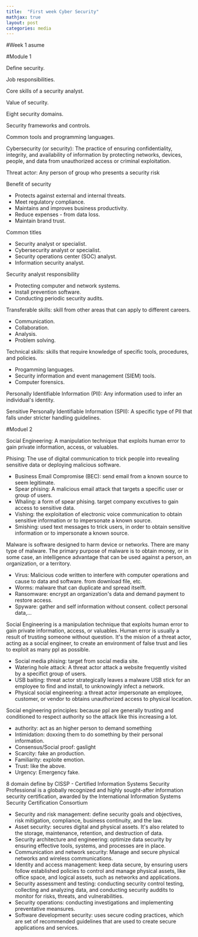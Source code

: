 ```yaml
---
title:  "First week Cyber Security"
mathjax: true
layout: post
categories: media
---
```


#Week 1 asume

#Module 1

Define security.

Job responsibilities.

Core skills of a security analyst.

Value of security.

Eight security domains.

Security frameworks and controls.

Common tools and programming languages.

Cybersecurity (or security): The practice of ensuring confidentiality, integrity, and availability of information by protecting networks, devices, people, and data from unauthorized access or criminal exploitation.

Threat actor: Any person of group who presents a security risk

Benefit of security
+ Protects against external and internal threats.
+ Meet regulatory compliance.
+ Maintains and improves business productivity.
+ Reduce expenses - from data loss.
+ Maintain brand trust.

Common titles
+ Security analyst or specialist.
+ Cybersecurity analyst or specialist.
+ Security operations center (SOC) analyst.
+ Information security analyst.

Security analyst responsibility
+ Protecting computer and network systems.
+ Install prevention software.
+ Conducting periodic security audits.

Transferable skills: skill from other areas that can apply to different careers.
+ Communication.
+ Collaboration.
+ Analysis.
+ Problem solving.

Technical skills: skills that require knowledge of specific tools, procedures, and policies.
+ Progamming languages.
+ Security information and event management (SIEM) tools.
+ Computer forensics.

Personally Identifiable Information (PII): Any information used to infer an individual's identity.

Sensitive Personally Identifiable Information (SPII): A specific type of PII that falls under stricter handling guidelines.

#Moduel 2

Social Engineering: A manipulation technique that exploits human error to gain private information, access, or valuables.

Phising: The use of digital communication to trick people into revealing sensitive data or deploying malicious software.
+ Business Email Compromise (BEC): send email from a known source to seem legitimate.
+ Spear phising: A malicious email attack that targets a specific user or group of users.
+ Whaling: a form of spear phising. target company excutives to gain access to sensitive data.
+ Vishing: the exploitation of electronic voice communication to obtain sensitive information or to impersonate a known source.
+ Smishing: used text messages to trick users, in order to obtain sensitive information or to impersonate a known source.

Malware is software designed to harm device or networks. There are many type of malware. The primary purpose of malware is to obtain money, or in some case, an intelligence advantage that can be used against a person, an organization, or a territory.
+ Virus: Malicious code written to interfere with computer operations and cause to data and software. from download file, etc.
+ Worms: malware that can duplicate and spread itselft.
+ Ransomware: encrypt an organization's data and demand payment to restore access.
+ Spyware: gather and self information without consent. collect personal data,...

Social Engineering is a manipulation technique that exploits human error to gain private information, access, or valuables. Human error is usually a result of trusting someone without question. It's the mision of a threat actor, acting as a social engineer, to create an environment of false trust and lies to exploit as many ppl as possible.
+ Social media phising: target from social media site.
+ Watering hole attack: A threat actor attack a website frequently visited by a specifict group of users.
+ USB baiting: threat actor strategically leaves a malware USB stick for an employee to find and install, to unknowingly infect a network.
+ Physical social engineering: a threat actor impersonate an employee, customer, or vendor to obtains unauthorized access to physical location.

Social engineering principles: because ppl are generally trusting and conditioned to respect authority so the attack like this increasing a lot.
+ authority: act as an higher person to demand something
+ Intimidation: doxxing them to do something by their personal information.
+ Consensus/Social proof: gaslight
+ Scarcity: fake an production.
+ Familiarity: exploite emotion.
+ Trust: like the above.
+ Urgency: Emergency fake.

8 domain define by CISSP - Certified Information Systems Security Professional is a globally recognized and highly sought-after information security certification, awarded by the International Information Systems Security Certification Consortium 

+ Security and risk management: define security goals and objectives, risk mitigation, compliance, business continuity, and the law.
+ Asset security: secures digital and physical assets. It's also related to the storage, maintenance, retention, and destruction of data.
+ Security architecture and engineering: optimize data security by ensuring effective tools, systems, and processes are in place.
+ Communication and network security: Manage and secure physical networks and wireless communications.
+ Identity and access management: keep data secure, by ensuring users follow established policies to control and manage physical assets, like office space, and logical assets, such as networks and applications.
+ Security assessment and testing: conducting security control testing, collecting and analyzing data, and conducting security auddits to monitor for risks, threats, and vulnerabilities.
+ Security operations: conducting investigations and implementing preventative meansures.
+ Software development security: uses secure coding practices, which are set of recommended guidelines that are used to create secure applications and services.

